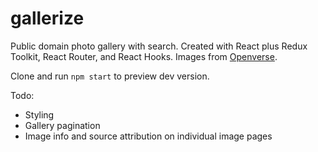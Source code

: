 # gallerize

Public domain photo gallery with search. Created with React plus Redux Toolkit, React Router, and React Hooks. Images from [Openverse](https://wordpress.org/openverse/).

Clone and run `npm start` to preview dev version.

Todo:

- Styling
- Gallery pagination
- Image info and source attribution on individual image pages
